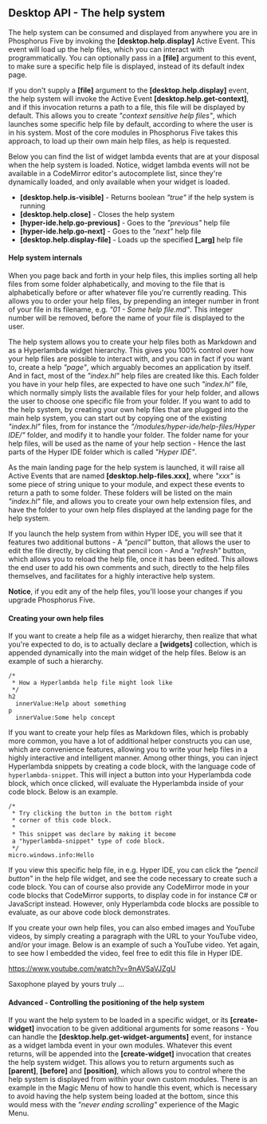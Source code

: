 ## Desktop API - The help system

The help system can be consumed and displayed from anywhere you are in Phosphorus Five by invoking
the **[desktop.help.display]** Active Event. This event will load up the help files, which you
can interact with programmatically. You can optionally pass in a **[file]** argument to this event,
to make sure a specific help file is displayed, instead of its default index page.

If you don't supply a **[file]** argument to the **[desktop.help.display]** event, the help system will
invoke the Active Event **[desktop.help.get-context]**, and if this invocation returns a path to a file,
this file will be displayed by default. This allows you to create _"context sensitive help files"_,
which launches some specific help file by default, according to where the user is in his system.
Most of the core modules in Phosphorus Five takes this approach, to load up their own main help files,
as help is requested.

Below you can find the list of widget lambda events that are at your disposal when the help system
is loaded. Notice, widget lambda events will not be available in a CodeMirror editor's autocomplete
list, since they're dynamically loaded, and only available when your widget is loaded.

* __[desktop.help.is-visible]__ - Returns boolean _"true"_ if the help system is running
* __[desktop.help.close]__ - Closes the help system
* __[hyper-ide.help.go-previous]__ - Goes to the _"previous"_ help file
* __[hyper-ide.help.go-next]__ - Goes to the _"next"_ help file
* __[desktop.help.display-file]__ - Loads up the specified __[\_arg]__ help file

#### Help system internals

When you page back and forth in your help files, this implies sorting all help files from some folder
alphabetically, and moving to the file that is alphabetically before or after whatever file you're currently
reading. This allows you to order your help files, by prepending an integer number in front of
your file in its filename, e.g. _"01 - Some help file.md"_. This integer number will be removed, before
the name of your file is displayed to the user.

The help system allows you to create your help files both as Markdown and as a Hyperlambda widget
hierarchy. This gives you 100% control over how your help files are possible to interact with, and
you can in fact if you want to, create a help _"page"_, which arguably becomes an application by
itself. And in fact, most of the _"index.hl"_ help files are created like this. Each folder you
have in your help files, are expected to have one such _"index.hl"_ file, which normally simply
lists the available files for your help folder, and allows the user to choose one specific file
from your folder. If you want to add to the help system, by creating your own help files that
are plugged into the main help system, you can start out by copying one of the existing _"index.hl"_
files, from for instance the _"/modules/hyper-ide/help-files/Hyper IDE/"_ folder, and modify it to
handle your folder. The folder name for your help files, will be used as the name of your help
section - Hence the last parts of the Hyper IDE folder which is called _"Hyper IDE"_.

As the main landing page for the help system is launched, it will raise all Active Events that
are named **[desktop.help-files.xxx]**, where _"xxx"_ is some piece of string unique to your module,
and expect these events to return a path to some folder. These folders will be listed on the
main _"index.hl"_ file, and allows you to create your own help extension files, and have the folder
to your own help files displayed at the landing page for the help system.

If you launch the help system from within Hyper IDE, you will see that it features two additional
buttons - A _"pencil"_ button, that allows the user to edit the file directly, by clicking that
pencil icon - And a _"refresh"_ button, which allows you to reload the help file, once it has
been edited. This allows the end user to add his own comments and such, directly to the help
files themselves, and facilitates for a highly interactive help system.

**Notice**, if you edit any of the help files, you'll loose your changes if you upgrade Phosphorus Five.

#### Creating your own help files

If you want to create a help file as a widget hierarchy, then realize that what you're expected
to do, is to actually declare a **[widgets]** collection, which is appended dynamically into
the main widget of the help files. Below is an example of such a hierarchy.

```hyperlambda
/*
 * How a Hyperlambda help file might look like
 */
h2
  innerValue:Help about something
p
  innerValue:Some help concept
```

If you want to create your help files as Markdown files, which is probably more common, you have
a lot of additional helper constructs you can use, which are convenience features, allowing
you to write your help files in a highly interactive and intelligent manner. Among other things,
you can inject Hyperlambda snippets by creating a code block, with the language code of `hyperlambda-snippet`.
This will inject a button into your Hyperlambda code block, which once clicked, will evaluate the
Hyperlambda inside of your code block. Below is an example.

```hyperlambda-snippet
/*
 * Try clicking the button in the bottom right
 * corner of this code block.
 *
 * This snippet was declare by making it become
 a "hyperlambda-snippet" type of code block.
 */
micro.windows.info:Hello
```

If you view this specific help file, in e.g. Hyper IDE, you can click the _"pencil button"_ in
the help file widget, and see the code necessary to create such a code block. You can of course
also provide any CodeMirror mode in your code blocks that CodeMirror supports, to display
code in for instance C# or JavaScript instead. However, only Hyperlambda code blocks are possible
to evaluate, as our above code block demonstrates.

If you create your own help files, you can also embed images and YouTube videos, by simply
creating a paragraph with the URL to your YouTube video, and/or your image. Below is an example
of such a YouTube video. Yet again, to see how I embedded the video, feel free to edit this file
in Hyper IDE.

https://www.youtube.com/watch?v=9nAVSaVJZgU

Saxophone played by yours truly ...

#### Advanced - Controlling the positioning of the help system

If you want the help system to be loaded in a specific widget, or its **[create-widget]** invocation
to be given additional arguments for some reasons - You can handle the **[desktop.help.get-widget-arguments]**
event, for instance as a widget lambda event in your own modules. Whatever this event returns, will
be appended into the **[create-widget]** invocation that creates the help system widget. This allows
you to return arguments such as **[parent]**, **[before]** and **[position]**, which allows you to
control where the help system is displayed from within your own custom modules. There is an example
in the Magic Menu of how to handle this event, which is necessary to avoid having the help system
being loaded at the bottom, since this would mess with the _"never ending scrolling"_ experience
of the Magic Menu.
